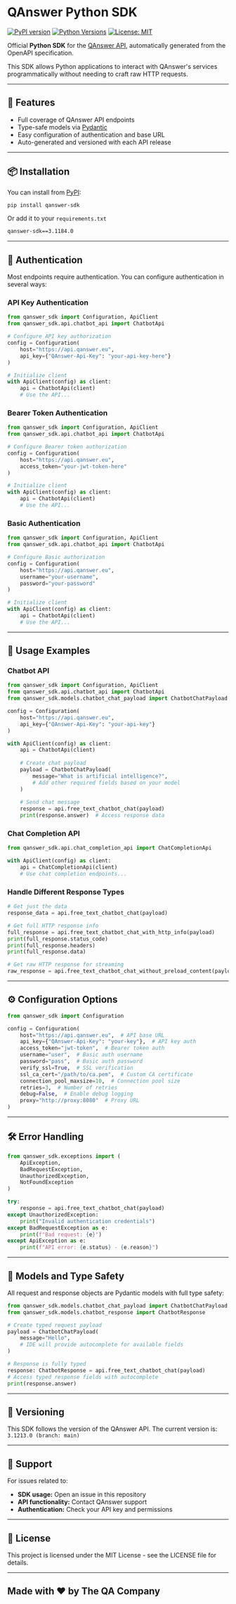 # QAnswer Python SDK

[![PyPI version](https://badge.fury.io/py/qanswer-sdk.svg)](https://pypi.org/project/qanswer-sdk/)
[![Python Versions](https://img.shields.io/pypi/pyversions/qanswer-sdk.svg)](https://pypi.org/project/qanswer-sdk/)
[![License: MIT](https://img.shields.io/badge/License-MIT-yellow.svg)](LICENSE)

Official **Python SDK** for the [QAnswer API](https://qanswer.eu), automatically generated from the OpenAPI specification.

This SDK allows Python applications to interact with QAnswer's services programmatically without needing to craft raw HTTP requests.

---

## 🚀 Features

- Full coverage of QAnswer API endpoints  
- Type-safe models via [Pydantic](https://docs.pydantic.dev)  
- Easy configuration of authentication and base URL  
- Auto-generated and versioned with each API release  

---

## 📦 Installation

You can install from [PyPI](https://pypi.org/project/qanswer-sdk/):

```bash
pip install qanswer-sdk
```


Or add it to your `requirements.txt`

```txt
qanswer-sdk==3.1184.0
```

---

## 🔑 Authentication

Most endpoints require authentication. You can configure authentication in several ways:

### API Key Authentication

```python
from qanswer_sdk import Configuration, ApiClient
from qanswer_sdk.api.chatbot_api import ChatbotApi

# Configure API key authorization
config = Configuration(
    host="https://api.qanswer.eu",
    api_key={"QAnswer-Api-Key": "your-api-key-here"}
)

# Initialize client
with ApiClient(config) as client:
    api = ChatbotApi(client)
    # Use the API...
```

### Bearer Token Authentication

```python
from qanswer_sdk import Configuration, ApiClient
from qanswer_sdk.api.chatbot_api import ChatbotApi

# Configure Bearer token authorization
config = Configuration(
    host="https://api.qanswer.eu",
    access_token="your-jwt-token-here"
)

# Initialize client
with ApiClient(config) as client:
    api = ChatbotApi(client)
    # Use the API...
```

### Basic Authentication

```python
from qanswer_sdk import Configuration, ApiClient
from qanswer_sdk.api.chatbot_api import ChatbotApi

# Configure Basic authorization
config = Configuration(
    host="https://api.qanswer.eu",
    username="your-username",
    password="your-password"
)

# Initialize client
with ApiClient(config) as client:
    api = ChatbotApi(client)
    # Use the API...
```

---

## 📖 Usage Examples

### Chatbot API

```python
from qanswer_sdk import Configuration, ApiClient
from qanswer_sdk.api.chatbot_api import ChatbotApi
from qanswer_sdk.models.chatbot_chat_payload import ChatbotChatPayload

config = Configuration(
    host="https://api.qanswer.eu",
    api_key={"QAnswer-Api-Key": "your-api-key"}
)

with ApiClient(config) as client:
    api = ChatbotApi(client)
    
    # Create chat payload
    payload = ChatbotChatPayload(
        message="What is artificial intelligence?",
        # Add other required fields based on your model
    )
    
    # Send chat message
    response = api.free_text_chatbot_chat(payload)
    print(response.answer)  # Access response data
```
### Chat Completion API

```python
from qanswer_sdk.api.chat_completion_api import ChatCompletionApi

with ApiClient(config) as client:
    api = ChatCompletionApi(client)
    # Use chat completion endpoints...
```

### Handle Different Response Types

```python
# Get just the data
response_data = api.free_text_chatbot_chat(payload)

# Get full HTTP response info
full_response = api.free_text_chatbot_chat_with_http_info(payload)
print(full_response.status_code)
print(full_response.headers)
print(full_response.data)

# Get raw HTTP response for streaming
raw_response = api.free_text_chatbot_chat_without_preload_content(payload)
```

---

## ⚙️ Configuration Options

```python
from qanswer_sdk import Configuration

config = Configuration(
    host="https://api.qanswer.eu",  # API base URL
    api_key={"QAnswer-Api-Key": "your-key"},  # API key auth
    access_token="jwt-token",  # Bearer token auth
    username="user",  # Basic auth username
    password="pass",  # Basic auth password
    verify_ssl=True,  # SSL verification
    ssl_ca_cert="/path/to/ca.pem",  # Custom CA certificate
    connection_pool_maxsize=10,  # Connection pool size
    retries=3,  # Number of retries
    debug=False,  # Enable debug logging
    proxy="http://proxy:8080"  # Proxy URL
)
```
---

## 🛠 Error Handling

```python
from qanswer_sdk.exceptions import (
    ApiException, 
    BadRequestException,
    UnauthorizedException,
    NotFoundException
)

try:
    response = api.free_text_chatbot_chat(payload)
except UnauthorizedException:
    print("Invalid authentication credentials")
except BadRequestException as e:
    print(f"Bad request: {e}")
except ApiException as e:
    print(f"API error: {e.status} - {e.reason}")
```
---

## 📝 Models and Type Safety

All request and response objects are Pydantic models with full type safety:

```python
from qanswer_sdk.models.chatbot_chat_payload import ChatbotChatPayload
from qanswer_sdk.models.chatbot_response import ChatbotResponse

# Create typed request payload
payload = ChatbotChatPayload(
    message="Hello",
    # IDE will provide autocomplete for available fields
)

# Response is fully typed
response: ChatbotResponse = api.free_text_chatbot_chat(payload)
# Access typed response fields with autocomplete
print(response.answer)
```

---

## 📌 Versioning

This SDK follows the version of the QAnswer API.
The current version is: `3.1213.0 (branch: main)`

---

## 🤝 Support

For issues related to:

- **SDK usage:** Open an issue in this repository
- **API functionality:** Contact QAnswer support
- **Authentication:** Check your API key and permissions

---

## 📄 License

This project is licensed under the MIT License - see the LICENSE file for details.

---

## Made with ❤️ by The QA Company